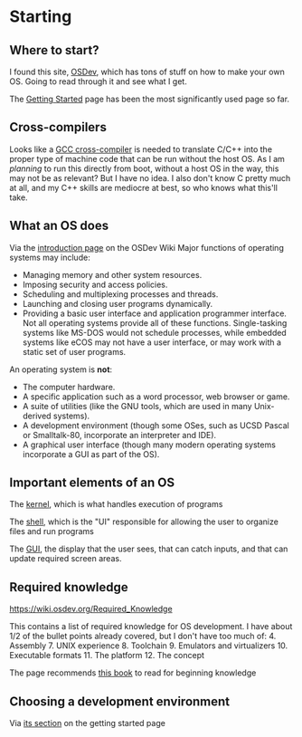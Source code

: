 # Starting
## Where to start?
I found this site, [OSDev](https://wiki.osdev.org/Expanded_Main_Page), which has tons of stuff on how to make your own OS.
Going to read through it and see what I get.

The [Getting Started](https://wiki.osdev.org/Getting_Started) page has been the most significantly used page so far.

## Cross-compilers
Looks like a [GCC cross-compiler](https://wiki.osdev.org/GCC_Cross-Compiler) is needed to translate C/C++ into the proper type of machine code that can be run without the host OS.
As I am *planning* to run this directly from boot, without a host OS in the way, this may not be as relevant? But I have no idea.
I also don't know C pretty much at all, and my C++ skills are mediocre at best, so who knows what this'll take.

## What an OS does
Via the [introduction page](https://wiki.osdev.org/Introduction) on the OSDev Wiki
Major functions of operating systems may include:
- Managing memory and other system resources.
- Imposing security and access policies.
- Scheduling and multiplexing processes and threads.
- Launching and closing user programs dynamically.
- Providing a basic user interface and application programmer interface.
Not all operating systems provide all of these functions. Single-tasking systems like MS-DOS would not schedule processes, while embedded systems like eCOS may not have a user interface, or may work with a static set of user programs.

An operating system is **not**:
- The computer hardware.
- A specific application such as a word processor, web browser or game.
- A suite of utilities (like the GNU tools, which are used in many Unix-derived systems).
- A development environment (though some OSes, such as UCSD Pascal or Smalltalk-80, incorporate an interpreter and IDE).
- A graphical user interface (though many modern operating systems incorporate a GUI as part of the OS).

## Important elements of an OS
The [kernel](https://wiki.osdev.org/Introduction#:~:text=of%20operating%20systems.-,What%20is%20a%20kernel%3F,-The%20kernel%20of), which is what handles execution of programs

The [shell](https://wiki.osdev.org/Introduction#:~:text=operation%20more%20efficiently.-,What%20is%20a%20shell%3F,-A%20shell%20is), which is the "UI" responsible for allowing the user to organize files and run programs

The [GUI](https://wiki.osdev.org/Introduction#:~:text=etc.-,What%20is%20a%20GUI%20about%3F,-The%20graphical%20user), the display that the user sees, that can catch inputs, and that can update required screen areas.

## Required knowledge
https://wiki.osdev.org/Required_Knowledge

This contains a list of required knowledge for OS development. I have about 1/2 of the bullet points already covered, but I don't have too much of:
4. Assembly
7. UNIX experience
8. Toolchain
9. Emulators and virtualizers
10. Executable formats
11. The platform
12. The concept

The page recommends [this book](https://github.com/tuhdo/os01/blob/master/Operating_Systems_From_0_to_1.pdf) to read for beginning knowledge

## Choosing a development environment
Via [its section](https://wiki.osdev.org/Getting_Started#:~:text=semester%20isn%27t%20realistic.-,Choosing%20your%20development%20environment,-You%20need%20a) on the getting started page

